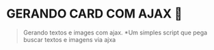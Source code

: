 # GERANDO CARD COM AJAX 🙂

> Gerando textos e images com ajax. 
*Um simples script que pega buscar textos e imagens via ajxa



